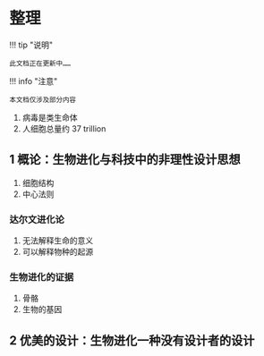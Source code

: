 # 整理

!!! tip "说明"

    此文档正在更新中……

!!! info "注意"

    本文档仅涉及部分内容

1. 病毒是类生命体
2. 人细胞总量约 37 trillion

## 1 概论：生物进化与科技中的非理性设计思想

1. 细胞结构
2. 中心法则

### 达尔文进化论

1. 无法解释生命的意义
2. 可以解释物种的起源

### 生物进化的证据

1. 骨骼
2. 生物的基因

## 2 优美的设计：生物进化一种没有设计者的设计

